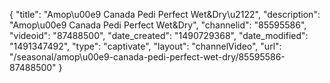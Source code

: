 {
    "title": "Amop\u00e9 Canada Pedi Perfect Wet&Dry\u2122",
    "description": "Amop\u00e9 Canada Pedi Perfect Wet&Dry",
    "channelid": "85595586",
    "videoid": "87488500",
    "date_created": "1490729368",
    "date_modified": "1491347492",
    "type": "captivate",
    "layout": "channelVideo",
    "url": "\/seasonal\/amop\u00e9-canada-pedi-perfect-wet-dry\/85595586-87488500"
}